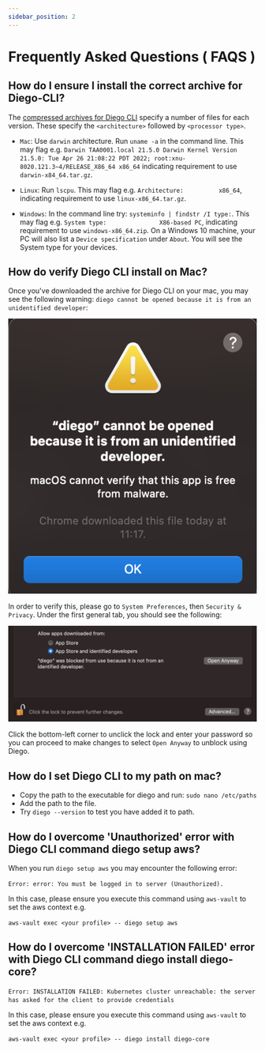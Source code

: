 ```yaml
---
sidebar_position: 2
---
```


# Frequently Asked Questions ( FAQS )

## How do I ensure I install the correct archive for Diego-CLI?

The [compressed archives for Diego CLI](https://cli.diegocloud.io/) specify a number of files for each version. These specify the `<architecture>` followed by `<processor type>`. 

- `Mac`: Use `darwin` architecture. Run `uname -a` in the command line. This may flag e.g. `Darwin TAA0001.local 21.5.0 Darwin Kernel Version 21.5.0: Tue Apr 26 21:08:22 PDT 2022; root:xnu-8020.121.3~4/RELEASE_X86_64 x86_64` indicating requirement to use `darwin-x84_64.tar.gz`.

- `Linux`: Run `lscpu`. This may flag e.g. `Architecture:          x86_64`, indicating requirement to use `linux-x86_64.tar.gz`.

- `Windows`: In the command line try: `systeminfo | findstr /I type:`. This may flag e.g. `System type:               X86-based PC`, indicating requirement to use `windows-x86_64.zip`. On a Windows 10 machine, your PC will also list a `Device specification` under `About`. You will see the System type for your devices. 

## How do verify Diego CLI install on Mac?

Once you've downloaded the archive for Diego CLI on your mac, you may see the following warning: `diego cannot be opened because it is from an unidentified developer`:

![](./images/mac_diego_archive_warning.png)

In order to verify this, please go to `System Preferences`, then `Security & Privacy`. Under the first general tab, you should see the following:

![](./images/mac_enable_diego.png)

Click the bottom-left corner to unclick the lock and enter your password so you can proceed to make changes to select `Open Anyway` to unblock using Diego.

## How do I set Diego CLI to my path on mac?

- Copy the path to the executable for diego and run:
`sudo nano /etc/paths`
- Add the path to the file. 
- Try `diego --version` to test you have added it to path.

## How do I overcome 'Unauthorized' error with Diego CLI command diego setup aws?

When you run `diego setup aws` you may encounter the following error:

`Error: error: You must be logged in to server (Unauthorized).`

In this case, please ensure you execute this command using `aws-vault` to set the aws context e.g.

`aws-vault exec <your profile> -- diego setup aws`

## How do I overcome 'INSTALLATION FAILED' error with Diego CLI command diego install diego-core?

`Error: INSTALLATION FAILED: Kubernetes cluster unreachable: the server has asked for the client to provide credentials`

In this case, please ensure you execute this command using `aws-vault` to set the aws context e.g.

`aws-vault exec <your profile> -- diego install diego-core`